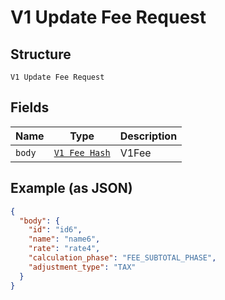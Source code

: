 
# V1 Update Fee Request

## Structure

`V1 Update Fee Request`

## Fields

| Name | Type | Description |
|  --- | --- | --- |
| `body` | [`V1 Fee Hash`](/doc/models/v1-fee.md) | V1Fee |

## Example (as JSON)

```json
{
  "body": {
    "id": "id6",
    "name": "name6",
    "rate": "rate4",
    "calculation_phase": "FEE_SUBTOTAL_PHASE",
    "adjustment_type": "TAX"
  }
}
```

